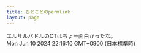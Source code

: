```yaml
---
title: ひとことのpermlink
layout: page
---
```

<div class="box" dt="1718025370934">
  エルサルバドルのCTはちょー面白かったな。
  <div class="content is-small">Mon Jun 10 2024 22:16:10 GMT+0900 (日本標準時)</div>
</div>